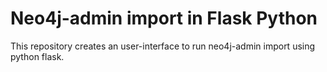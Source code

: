 # Neo4j-admin import in Flask Python

This repository creates an user-interface to run neo4j-admin import using python flask.
